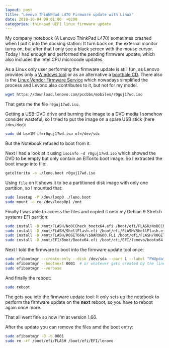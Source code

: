 ```yaml
---
layout: post
title: "Levovo ThinkPdad L470 Firmware update with Linux"
date: 2018-10-04 09:01:00  +0200
categories: thinkpad UEFI linux firmware update
---
```


My company notebook (A Lenovo ThinkPad L470) sometimes crashed when I put it into the docking station:
It turn back on, the external monitor turns on, but after that I only see a black screen with the mouse cursor.
Today I had enough and performed the pending firmware update, which also includes the Intel CPU microcode updates.

As a Linux only user performing the firmware update is still fun, as Lenovo provides only a [Windows tool](https://pcsupport.lenovo.com/de/de/downloads/ds120327) or as an alternative a [bootbale CD](https://support.lenovo.com/de/de/downloads/ds120328).
There also is the [Linux Vendor Firmware Service](https://fwupd.org/) which nowadays simplified the process and Levono also contributes to it, but not for my model.

```bash
wget https://download.lenovo.com/pccbbs/mobiles/r0guj17wd.iso
```

That gets me the file `r0guj17wd.iso`.

Getting a USB-DVD drive and burning the image to a DVD media I somehow consider wasteful, so I tried to put the image on a spare USB stick (here `/dev/dec`):
```bash
sudo dd bs=1M if=r0guj17wd.iso of=/dev/sdc
```
But the Notebook refused to boot from it.

Next I had a look at it using `isoinfo -d r0guj17wd.iso` which showed the DVD to be empty but only contain an ElTorito boot image.
So I extracted the boot image into file:

```bash
geteltorito -o ./leno.boot r0guj17wd.iso
```

Using `file` on it shows it to be a partitioned disk image with only one partition, so I mounted that:

```bash
sudo losetup -P /dev/loop0 ./leno.boot
sudo mount -o ro /dev/loop0p1 /mnt
```

Finally I was able to access the files and copied it onto my Debian 9 Stretch systems EFI parition:

```bash
sudo install -D /mnt/FLASH/NoDCCheck_bootx64.efi /boot/efi/FLASH/NoDCCheck_bootx64.efi
sudo install -D /mnt/FLASH/ShellFlash.efi /boot/efi/FLASH/ShellFlash.efi
sudo install -D /mnt/FLASH/R0GET66W/\$0AR0G00.FL1 /boot/efi/FLASH/R0GET66W/\$0AR0G00.FL1
sudo install -D /mnt/EFI/Boot/Bootx64.efi /boot/efi/EFI/lenovo/bootx64.efi
```

Next I told the firmware to boot into the firmware update tool once:

```bash
sudo efibootmgr --create-only --disk /dev/sda --part 1 --label "FWUpdate" --loader '\EFI\lenovo\bootx64.efi'
sudo efibootmgr --bootnext 0001  # or whatever gets created by the line above
sudo efibootmgr --verbose
```

And finally the reboot:

```bash
sudo reboot
```

The gets you into the firmware update tool:
It only sets up the notebook to perform the firmware update on the **next** reboot, so you have to reboot again once more.

That all went fine so now I'm at version 1.66.

After the update you can remove the files amd the boot entry:

```bash
sudo efibootmgr -B -b 0001
sudo rm -rf /boot/efi/FLASH /boot/efi/EFI/lenovo
```
